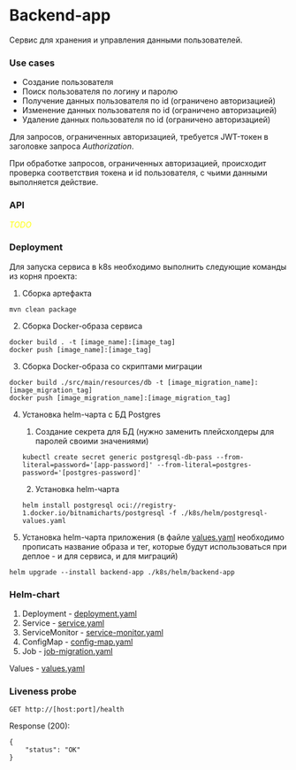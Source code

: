 # Backend-app
Сервис для хранения и управления данными пользователей.

### Use cases
- Создание пользователя
- Поиск пользователя по логину и паролю
- Получение данных пользователя по id (ограничено авторизацией)
- Изменение данных пользователя по id (ограничено авторизацией)
- Удаление данных пользователя по id (ограничено авторизацией)

Для запросов, ограниченных авторизацией, требуется JWT-токен в заголовке запроса _Authorization_.

При обработке запросов, ограниченных авторизацией, происходит проверка соответствия токена и id пользователя, с чьими данными выполняется действие.

### API
<span style="color:yellow">*TODO*</span>

### Deployment
Для запуска сервиса в k8s необходимо выполнить следующие команды из корня проекта:

1. Сборка артефакта
```
mvn clean package
```

2. Сборка Docker-образа сервиса
```
docker build . -t [image_name]:[image_tag]
docker push [image_name]:[image_tag]
```

3. Сборка Docker-образа со скриптами миграции
```
docker build ./src/main/resources/db -t [image_migration_name]:[image_migration_tag]
docker push [image_migration_name]:[image_migration_tag]
```

4. Установка helm-чарта с БД Postgres
   1. Создание секрета для БД (нужно заменить плейсхолдеры для паролей своими значениями)
    ```
    kubectl create secret generic postgresql-db-pass --from-literal=password='[app-password]' --from-literal=postgres-password='[postgres-password]'
    ```
   2. Установка helm-чарта 
    ```
    helm install postgresql oci://registry-1.docker.io/bitnamicharts/postgresql -f ./k8s/helm/postgresql-values.yaml
    ```

3. Установка helm-чарта приложения
(в файле [values.yaml](k8s%2Fhelm%2Fbackend-app%2Fvalues.yaml) необходимо прописать название образа и тег, которые будут использоваться при деплое -
и для сервиса, и для миграций)
```
helm upgrade --install backend-app ./k8s/helm/backend-app
```

### Helm-chart
1. Deployment - [deployment.yaml](k8s%2Fhelm%2Fbackend-app%2Ftemplates%2Fdeployment.yaml)
2. Service - [service.yaml](k8s%2Fhelm%2Fbackend-app%2Ftemplates%2Fservice.yaml)
3. ServiceMonitor - [service-monitor.yaml](k8s%2Fhelm%2Fbackend-app%2Ftemplates%2Fservice-monitor.yaml)
4. ConfigMap - [config-map.yaml](k8s%2Fhelm%2Fbackend-app%2Ftemplates%2Fconfig-map.yaml)
5. Job - [job-migration.yaml](k8s%2Fhelm%2Fbackend-app%2Ftemplates%2Fjob-migration.yaml)

Values - [values.yaml](k8s%2Fhelm%2Fbackend-app%2Fvalues.yaml)

### Liveness probe
```
GET http://[host:port]/health
```
Response (200):
```
{
    "status": "OK"
}
```

